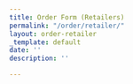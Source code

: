 ```yaml
---
title: Order Form (Retailers)
permalink: "/order/retailer/"
layout: order-retailer
_template: default
date: ''
description: ''

---
```


